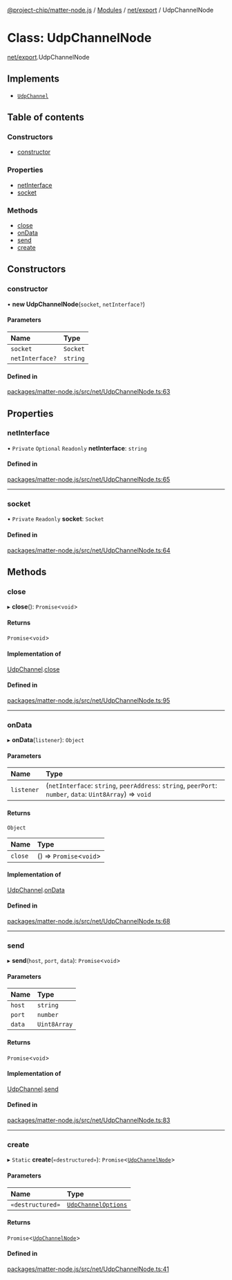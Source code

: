 [@project-chip/matter-node.js](../README.md) / [Modules](../modules.md) / [net/export](../modules/net_export.md) / UdpChannelNode

# Class: UdpChannelNode

[net/export](../modules/net_export.md).UdpChannelNode

## Implements

- [`UdpChannel`](../interfaces/net_export.UdpChannel.md)

## Table of contents

### Constructors

- [constructor](net_export.UdpChannelNode.md#constructor)

### Properties

- [netInterface](net_export.UdpChannelNode.md#netinterface)
- [socket](net_export.UdpChannelNode.md#socket)

### Methods

- [close](net_export.UdpChannelNode.md#close)
- [onData](net_export.UdpChannelNode.md#ondata)
- [send](net_export.UdpChannelNode.md#send)
- [create](net_export.UdpChannelNode.md#create)

## Constructors

### constructor

• **new UdpChannelNode**(`socket`, `netInterface?`)

#### Parameters

| Name | Type |
| :------ | :------ |
| `socket` | `Socket` |
| `netInterface?` | `string` |

#### Defined in

[packages/matter-node.js/src/net/UdpChannelNode.ts:63](https://github.com/project-chip/matter.js/blob/16d5b0d/packages/matter-node.js/src/net/UdpChannelNode.ts#L63)

## Properties

### netInterface

• `Private` `Optional` `Readonly` **netInterface**: `string`

#### Defined in

[packages/matter-node.js/src/net/UdpChannelNode.ts:65](https://github.com/project-chip/matter.js/blob/16d5b0d/packages/matter-node.js/src/net/UdpChannelNode.ts#L65)

___

### socket

• `Private` `Readonly` **socket**: `Socket`

#### Defined in

[packages/matter-node.js/src/net/UdpChannelNode.ts:64](https://github.com/project-chip/matter.js/blob/16d5b0d/packages/matter-node.js/src/net/UdpChannelNode.ts#L64)

## Methods

### close

▸ **close**(): `Promise`<`void`\>

#### Returns

`Promise`<`void`\>

#### Implementation of

[UdpChannel](../interfaces/net_export.UdpChannel.md).[close](../interfaces/net_export.UdpChannel.md#close)

#### Defined in

[packages/matter-node.js/src/net/UdpChannelNode.ts:95](https://github.com/project-chip/matter.js/blob/16d5b0d/packages/matter-node.js/src/net/UdpChannelNode.ts#L95)

___

### onData

▸ **onData**(`listener`): `Object`

#### Parameters

| Name | Type |
| :------ | :------ |
| `listener` | (`netInterface`: `string`, `peerAddress`: `string`, `peerPort`: `number`, `data`: `Uint8Array`) => `void` |

#### Returns

`Object`

| Name | Type |
| :------ | :------ |
| `close` | () => `Promise`<`void`\> |

#### Implementation of

[UdpChannel](../interfaces/net_export.UdpChannel.md).[onData](../interfaces/net_export.UdpChannel.md#ondata)

#### Defined in

[packages/matter-node.js/src/net/UdpChannelNode.ts:68](https://github.com/project-chip/matter.js/blob/16d5b0d/packages/matter-node.js/src/net/UdpChannelNode.ts#L68)

___

### send

▸ **send**(`host`, `port`, `data`): `Promise`<`void`\>

#### Parameters

| Name | Type |
| :------ | :------ |
| `host` | `string` |
| `port` | `number` |
| `data` | `Uint8Array` |

#### Returns

`Promise`<`void`\>

#### Implementation of

[UdpChannel](../interfaces/net_export.UdpChannel.md).[send](../interfaces/net_export.UdpChannel.md#send)

#### Defined in

[packages/matter-node.js/src/net/UdpChannelNode.ts:83](https://github.com/project-chip/matter.js/blob/16d5b0d/packages/matter-node.js/src/net/UdpChannelNode.ts#L83)

___

### create

▸ `Static` **create**(`«destructured»`): `Promise`<[`UdpChannelNode`](net_export.UdpChannelNode.md)\>

#### Parameters

| Name | Type |
| :------ | :------ |
| `«destructured»` | [`UdpChannelOptions`](../interfaces/net_export.UdpChannelOptions.md) |

#### Returns

`Promise`<[`UdpChannelNode`](net_export.UdpChannelNode.md)\>

#### Defined in

[packages/matter-node.js/src/net/UdpChannelNode.ts:41](https://github.com/project-chip/matter.js/blob/16d5b0d/packages/matter-node.js/src/net/UdpChannelNode.ts#L41)
